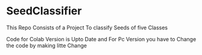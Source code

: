 # SeedClassifier
This Repo Consists of a Project To classify Seeds of five Classes
<br>

Code for Colab Version is Upto Date and For Pc Version you have to Change the code by making litte Change  
